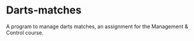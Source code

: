 # Darts-matches
A program to manage darts matches, an assignment for the Management &amp; Control course.
